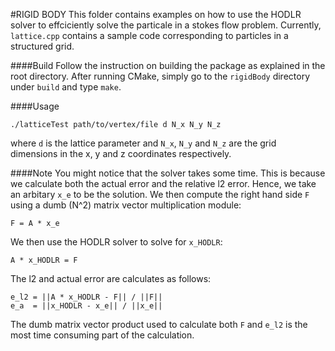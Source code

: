 #RIGID BODY
This folder contains examples on how to use the HODLR solver to effciciently solve the particale in a stokes flow problem. Currently, `lattice.cpp` contains a sample code corresponding to particles in a structured grid. 

####Build
Follow the instruction on building the package as explained in the root directory. After running CMake, simply go to the `rigidBody` directory under `build` and type `make`.

####Usage 
```
./latticeTest path/to/vertex/file d N_x N_y N_z
```
where `d` is the lattice parameter and `N_x`, `N_y` and `N_z` are the grid dimensions in the x, y and z coordinates respectively. 

####Note
You might notice that the solver takes some time. This is because we calculate both the actual error and the relative l2 error. Hence, we take an arbitary `x_e` to be the solution. We then compute the right hand side `F` using a dumb (N^2) matrix vector multiplication module:
```
F = A * x_e
```
We then use the HODLR solver to solve for `x_HODLR`:

```
A * x_HODLR = F
```

The l2 and actual error are calculates as follows:

```
e_l2 = ||A * x_HODLR - F|| / ||F||
e_a  = ||x_HODLR - x_e|| / ||x_e||
```
The dumb matrix vector product used to calculate both `F` and `e_l2` is the most time consuming part of the calculation.